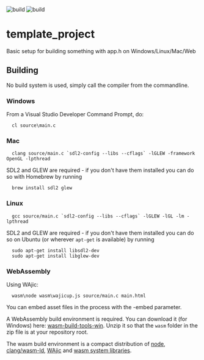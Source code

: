 ![build](https://github.com/mattiasgustavsson/template_project/workflows/build/badge.svg)
![build](https://github.com/mattiasgustavsson/template_project/actions/workflows/main.yml/badge.svg)

# template_project
Basic setup for building something with app.h on Windows/Linux/Mac/Web

## Building

No build system is used, simply call the compiler from the commandline.


### Windows

From a Visual Studio Developer Command Prompt, do:
```
  cl source\main.c
```  


### Mac

```
  clang source/main.c `sdl2-config --libs --cflags` -lGLEW -framework OpenGL -lpthread
```

SDL2 and GLEW are required - if you don't have them installed you can do so with Homebrew by running
```
  brew install sdl2 glew  
```


### Linux

```
  gcc source/main.c `sdl2-config --libs --cflags` -lGLEW -lGL -lm -lpthread
```

SDL2 and GLEW are required - if you don't have them installed you can do so on Ubuntu (or wherever `apt-get` is available) by running
```
  sudo apt-get install libsdl2-dev
  sudo apt-get install libglew-dev
```


### WebAssembly

Using WAjic:
```
  wasm\node wasm\wajicup.js source/main.c main.html
```
You can embed asset files in the process with the -embed parameter. 

A WebAssembly build environment is required. You can download it (for Windows) here: [wasm-build-tools-win](https://github.com/mattiasgustavsson/template_project/releases/download/wasm-build-tools/wasm-build-tools-win.zip).
Unzip it so that the `wasm` folder in the zip file is at your repository root.

The wasm build environment is a compact distribution of [node](https://nodejs.org/en/download/), [clang/wasm-ld](https://releases.llvm.org/download.html),
[WAjic](https://github.com/schellingb/wajic) and [wasm system libraries](https://github.com/emscripten-core/emscripten/tree/main/system).
